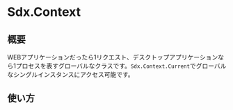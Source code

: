 # Sdx.Context

## 概要

WEBアプリケーションだったら1リクエスト、デスクトップアプリケーションなら1プロセスを表すグローバルなクラスです。`Sdx.Context.Current`でグローバルなシングルインスタンスにアクセス可能です。

## 使い方